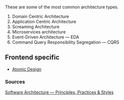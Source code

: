 These are some of the most common architecture types. 

1.  Domain Centric Architecture
2.  Application Centric Architecture
3.  Screaming Architecture
4.  Microservices architecture
5.  Event-Driven Architecture — EDA
6.  Command Query Responsibility Segregation — CQRS

## Frontend specific
- [Atomic Design](https://atomicdesign.bradfrost.com/)

### Sources
[Software Architecture — Principles, Practices & Styles](https://sarada-sastri.medium.com/software-architecture-principles-practices-styles-a0263aa11530)
